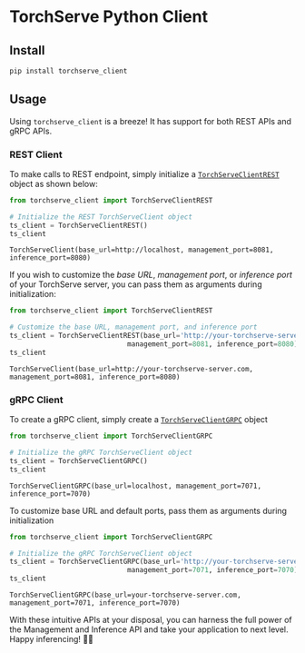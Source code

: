 # TorchServe Python Client

<!-- WARNING: THIS FILE WAS AUTOGENERATED! DO NOT EDIT! -->

## Install

``` sh
pip install torchserve_client
```

## Usage

Using `torchserve_client` is a breeze! It has support for both REST APIs
and gRPC APIs.

### REST Client

To make calls to REST endpoint, simply initialize a
[`TorchServeClientREST`](https://Ankur-singh.github.io/torchserve_client/rest.html#torchserveclientrest)
object as shown below:

``` python
from torchserve_client import TorchServeClientREST

# Initialize the REST TorchServeClient object
ts_client = TorchServeClientREST()
ts_client
```

    TorchServeClient(base_url=http://localhost, management_port=8081, inference_port=8080)

If you wish to customize the *base URL*, *management port*, or
*inference port* of your TorchServe server, you can pass them as
arguments during initialization:

``` python
from torchserve_client import TorchServeClientREST

# Customize the base URL, management port, and inference port
ts_client = TorchServeClientREST(base_url='http://your-torchserve-server.com', 
                             management_port=8081, inference_port=8080)
ts_client
```

    TorchServeClient(base_url=http://your-torchserve-server.com, management_port=8081, inference_port=8080)

### gRPC Client

To create a gRPC client, simply create a
[`TorchServeClientGRPC`](https://Ankur-singh.github.io/torchserve_client/grpc.html#torchserveclientgrpc)
object

``` python
from torchserve_client import TorchServeClientGRPC

# Initialize the gRPC TorchServeClient object
ts_client = TorchServeClientGRPC()
ts_client
```

    TorchServeClientGRPC(base_url=localhost, management_port=7071, inference_port=7070)

To customize base URL and default ports, pass them as arguments during
initialization

``` python
from torchserve_client import TorchServeClientGRPC

# Initialize the gRPC TorchServeClient object
ts_client = TorchServeClientGRPC(base_url='http://your-torchserve-server.com', 
                             management_port=7071, inference_port=7070)
ts_client
```

    TorchServeClientGRPC(base_url=your-torchserve-server.com, management_port=7071, inference_port=7070)

With these intuitive APIs at your disposal, you can harness the full
power of the Management and Inference API and take your application to
next level. Happy inferencing! 🚀🔥
